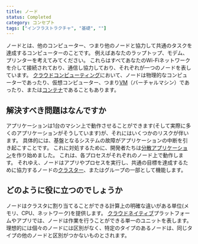 ```yaml
---
title: ノード
status: Completed
category: コンセプト
tags: ["インフラストラクチャ", "基礎", ""]
---
```


ノードとは、他のコンピューター、つまり他のノードと協力して共通のタスクを達成するコンピューターのことです。
例えばあなたのラップトップ、モデム、プリンターを考えてみてください。
これらはすべてあなたのWi-Fiネットワークを介して接続されており、通信し協力しており、それぞれが一つのノードを表しています。
[クラウドコンピューティング](/ja/cloud-computing/)において、ノードは物理的なコンピューターであったり、仮想コンピューター、つまり[VM](/ja/virtual-machine/)（バーチャルマシン）であったり、または[コンテナ](/ja/container/)であることもあります。

## 解決すべき問題はなんですか

アプリケーションは1台のマシン上で動作させることができます(そして実際に多くのアプリケーションがそうしています)が、それにはいくつかのリスクが伴います。
具体的には、基盤となるシステムの故障がアプリケーションの中断を引き起こすことです。
これに対処するために、開発者たちは[分散アプリケーション](/ja/distributed-apps/)を作り始めました。
これは、各プロセスがそれぞれのノード上で動作します。
それゆえ、ノードはアプリやプロセスを実行し、共通の目標を達成するために協力するノードの[クラスター](/ja/cluster/)、またはグループの一部として機能します。

## どのように役に立つのでしょうか

ノードはクラスタに割り当てることができる計算上の明確な違いがある単位(メモリ、CPU、ネットワーク)を提供します。
[クラウドネイティブ](/ja/cloud-native-tech/)プラットフォームやアプリでは、ノードは作業を行うことができる単一のユニットを表します。
理想的には個々のノードには区別がなく、特定のタイプのあるノードは、同じタイプの他のノードと区別がつかないものとされます。
